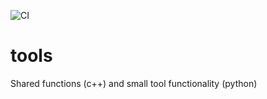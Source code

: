 <!--
SPDX-FileCopyrightText: 2022 Peter Urban, Ghent University

SPDX-License-Identifier: CC0-1.0
-->
![CI](https://github.com/themachinethatgoesping/tools/actions/workflows/main.yml/badge.svg)

# tools
Shared functions (c++) and small tool functionality (python)
